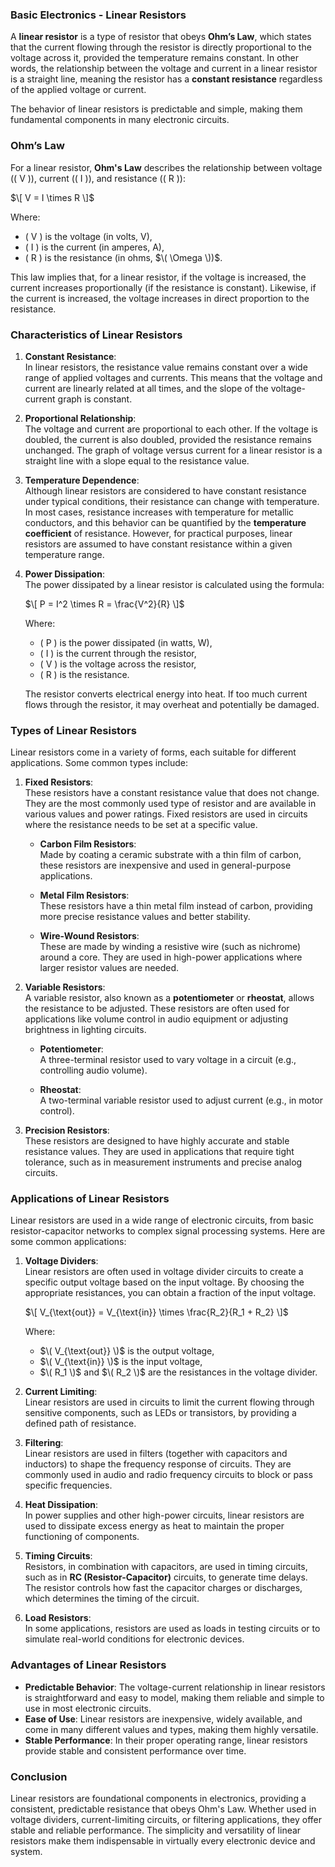 ### **Basic Electronics - Linear Resistors**

A **linear resistor** is a type of resistor that obeys **Ohm’s Law**, which states that the current flowing through the resistor is directly proportional to the voltage across it, provided the temperature remains constant. In other words, the relationship between the voltage and current in a linear resistor is a straight line, meaning the resistor has a **constant resistance** regardless of the applied voltage or current.

The behavior of linear resistors is predictable and simple, making them fundamental components in many electronic circuits.

### **Ohm’s Law**

For a linear resistor, **Ohm's Law** describes the relationship between voltage (\( V \)), current (\( I \)), and resistance (\( R \)):

$\[
V = I \times R
\]$

Where:
- \( V \) is the voltage (in volts, V),
- \( I \) is the current (in amperes, A),
- \( R \) is the resistance (in ohms, $\( \Omega \))$.

This law implies that, for a linear resistor, if the voltage is increased, the current increases proportionally (if the resistance is constant). Likewise, if the current is increased, the voltage increases in direct proportion to the resistance.

### **Characteristics of Linear Resistors**

1. **Constant Resistance**:  
   In linear resistors, the resistance value remains constant over a wide range of applied voltages and currents. This means that the voltage and current are linearly related at all times, and the slope of the voltage-current graph is constant.

2. **Proportional Relationship**:  
   The voltage and current are proportional to each other. If the voltage is doubled, the current is also doubled, provided the resistance remains unchanged. The graph of voltage versus current for a linear resistor is a straight line with a slope equal to the resistance value.

3. **Temperature Dependence**:  
   Although linear resistors are considered to have constant resistance under typical conditions, their resistance can change with temperature. In most cases, resistance increases with temperature for metallic conductors, and this behavior can be quantified by the **temperature coefficient** of resistance. However, for practical purposes, linear resistors are assumed to have constant resistance within a given temperature range.

4. **Power Dissipation**:  
   The power dissipated by a linear resistor is calculated using the formula:

   $\[
   P = I^2 \times R = \frac{V^2}{R}
   \]$

   Where:
   - \( P \) is the power dissipated (in watts, W),
   - \( I \) is the current through the resistor,
   - \( V \) is the voltage across the resistor,
   - \( R \) is the resistance.

   The resistor converts electrical energy into heat. If too much current flows through the resistor, it may overheat and potentially be damaged.

### **Types of Linear Resistors**

Linear resistors come in a variety of forms, each suitable for different applications. Some common types include:

1. **Fixed Resistors**:  
   These resistors have a constant resistance value that does not change. They are the most commonly used type of resistor and are available in various values and power ratings. Fixed resistors are used in circuits where the resistance needs to be set at a specific value.

   - **Carbon Film Resistors**:  
     Made by coating a ceramic substrate with a thin film of carbon, these resistors are inexpensive and used in general-purpose applications.
   
   - **Metal Film Resistors**:  
     These resistors have a thin metal film instead of carbon, providing more precise resistance values and better stability.

   - **Wire-Wound Resistors**:  
     These are made by winding a resistive wire (such as nichrome) around a core. They are used in high-power applications where larger resistor values are needed.

2. **Variable Resistors**:  
   A variable resistor, also known as a **potentiometer** or **rheostat**, allows the resistance to be adjusted. These resistors are often used for applications like volume control in audio equipment or adjusting brightness in lighting circuits.

   - **Potentiometer**:  
     A three-terminal resistor used to vary voltage in a circuit (e.g., controlling audio volume).
   
   - **Rheostat**:  
     A two-terminal variable resistor used to adjust current (e.g., in motor control).

3. **Precision Resistors**:  
   These resistors are designed to have highly accurate and stable resistance values. They are used in applications that require tight tolerance, such as in measurement instruments and precise analog circuits.

### **Applications of Linear Resistors**

Linear resistors are used in a wide range of electronic circuits, from basic resistor-capacitor networks to complex signal processing systems. Here are some common applications:

1. **Voltage Dividers**:  
   Linear resistors are often used in voltage divider circuits to create a specific output voltage based on the input voltage. By choosing the appropriate resistances, you can obtain a fraction of the input voltage.

   $\[
   V_{\text{out}} = V_{\text{in}} \times \frac{R_2}{R_1 + R_2}
   \]$

   Where:
   - $\( V_{\text{out}} \)$ is the output voltage,
   - $\( V_{\text{in}} \)$ is the input voltage,
   - $\( R_1 \)$ and $\( R_2 \)$ are the resistances in the voltage divider.

2. **Current Limiting**:  
   Linear resistors are used in circuits to limit the current flowing through sensitive components, such as LEDs or transistors, by providing a defined path of resistance.

3. **Filtering**:  
   Linear resistors are used in filters (together with capacitors and inductors) to shape the frequency response of circuits. They are commonly used in audio and radio frequency circuits to block or pass specific frequencies.

4. **Heat Dissipation**:  
   In power supplies and other high-power circuits, linear resistors are used to dissipate excess energy as heat to maintain the proper functioning of components.

5. **Timing Circuits**:  
   Resistors, in combination with capacitors, are used in timing circuits, such as in **RC (Resistor-Capacitor)** circuits, to generate time delays. The resistor controls how fast the capacitor charges or discharges, which determines the timing of the circuit.

6. **Load Resistors**:  
   In some applications, resistors are used as loads in testing circuits or to simulate real-world conditions for electronic devices.

### **Advantages of Linear Resistors**

- **Predictable Behavior**: The voltage-current relationship in linear resistors is straightforward and easy to model, making them reliable and simple to use in most electronic circuits.
- **Ease of Use**: Linear resistors are inexpensive, widely available, and come in many different values and types, making them highly versatile.
- **Stable Performance**: In their proper operating range, linear resistors provide stable and consistent performance over time.

### **Conclusion**

Linear resistors are foundational components in electronics, providing a consistent, predictable resistance that obeys Ohm's Law. Whether used in voltage dividers, current-limiting circuits, or filtering applications, they offer stable and reliable performance. The simplicity and versatility of linear resistors make them indispensable in virtually every electronic device and system.

